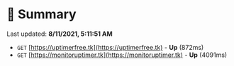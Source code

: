 # 📖 Summary
Last updated: **8/11/2021, 5:11:51 AM**

- `GET` [https://uptimerfree.tk](https://uptimerfree.tk) - **Up** (872ms)
- `GET` [https://monitoruptimer.tk](https://monitoruptimer.tk) - **Up** (4091ms)

